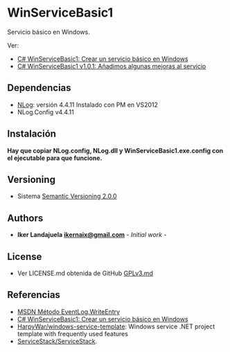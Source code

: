 # WinServiceBasic1

Servicio básico en Windows.

Ver: 

* [C# WinServiceBasic1: Crear un servicio básico en Windows](https://ikerlandajuela.wordpress.com/2017/07/30/c-winservicebasic1-crear-un-servicio-basico-en-windows/)
* [C# WinServiceBasic1 v1.0.1: Añadimos algunas mejoras al servicio](https://ikerlandajuela.wordpress.com/2017/08/05/c-winservicebasic1-v1-0-1-anadimos-algunas-mejoras-al-servicio/) 

## Dependencias

* [NLog](http://nlog-project.org/): versión 4.4.11 Instalado con PM en VS2012 
* NLog.Config v4.4.11
 
## Instalación

**Hay que copiar NLog.config, NLog.dll y WinServiceBasic1.exe.config con el ejecutable para que funcione.**


## Versioning

* Sistema [Semantic Versioning 2.0.0](http://semver.org/) 

## Authors

* **Iker Landajuela <ikernaix@gmail.com>** - *Initial work* - 

## License

* Ver LICENSE.md obtenida de GitHub [GPLv3.md](https://github.com/TheFox/GPLv3.md) 

## Referencias

* [MSDN Método EventLog.WriteEntry](https://msdn.microsoft.com/es-es/library/system.diagnostics.eventlog.writeentry(v=vs.110).aspx)
* [C# WinServiceBasic1: Crear un servicio básico en Windows](https://ikerlandajuela.wordpress.com/2017/07/30/c-winservicebasic1-crear-un-servicio-basico-en-windows/)
* [HarpyWar/windows-service-template](https://github.com/HarpyWar/windows-service-template): Windows service .NET project template with frequently used features
* [ServiceStack/ServiceStack](https://github.com/ServiceStack/ServiceStack).